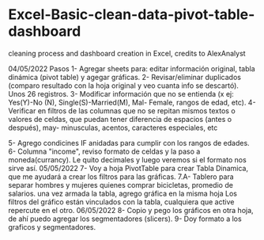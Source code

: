 # Excel-Basic-clean-data-pivot-table-dashboard
cleaning process and dashboard creation in Excel, credits to AlexAnalyst

04/05/2022
Pasos
1- Agregar sheets para: editar información original, tabla dinámica (pivot table) y agegar gráficas.
2- Revisar/eliminar duplicados (comparo resultado con la hoja original y veo cuanta info se descartó). Unos 26 registros.
3- Modificar información que no se entienda (x ej: Yes(Y)-No (N), Single(S)-Married(M), Mal- Female, rangos de edad, etc).
4- Verificar en filtros de las columnas que no se repitan  mismos textos o valores de celdas,  que puedan tener diferencia de espacios (antes o después), may- minusculas, acentos, caracteres especiales, etc

5- Agrego condicines IF anidadas para cumplir con los rangos de edades.
6- Columna "income", reviso formato de celdas y la paso a moneda(currancy). Le quito decimales y luego veremos si el formato nos sirve así.
05/05/2022
7- Voy a hoja PivotTable para crear Tabla Dinamica, que me ayudará a crear los filtros para las gráficas.
7.A- Tablero para separar hombres y mujeres quienes comprar bicicletas, promedio de salarios.
una vez armada la tabla, agrego gráfica en la misma hoja
Los filtros del gráfico están vinculados con la tabla, cualquiera que active repercute en el otro.
06/05/2022
8- Copio y pego los gráficos en otra hoja, de ahí puedo agregar los segmentadores (slicers).
9- Doy formato a los graficos y segmentadores.

